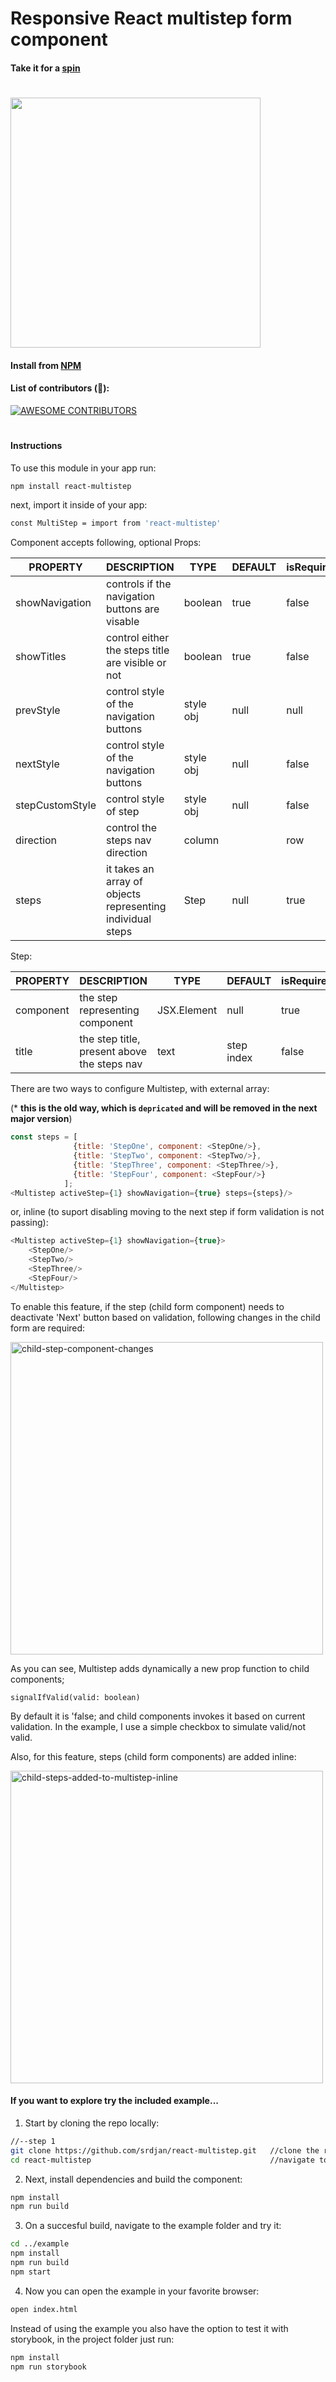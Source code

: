 # Responsive React multistep form component

#### Take it for a [spin](http://srdjan.github.io/react-multistep/)
#


<kbd>
<img border=width="600px" height="400px" src="https://raw.githubusercontent.com/srdjan/react-multistep/master/assets/react-multistep.png"/>
</kbd>

#### Install from [NPM](https://nodei.co/npm/react-multistep/)

#### List of contributors (:raised_hands:):
<a href = "https://github.com/react-multistep/graphs/contributors">
  <img src="https://contrib.rocks/image?repo=srdjan/react-multistep" alt="AWESOME CONTRIBUTORS" />
</a>

# 
#### Instructions

To use this module in your app run:
```sh
npm install react-multistep
```
next, import it inside of your app:
```sh
const MultiStep = import from 'react-multistep'
```

Component accepts following, optional Props: 

| PROPERTY       | DESCRIPTION                                                  | TYPE       | DEFAULT    | isRequired|
|----------------|--------------------------------------------------------------|------------|------------|-----------|
| showNavigation | controls if the navigation buttons are visable               |boolean     |true        |false      |
| showTitles     | control either the steps title are visible or not            |boolean     |true        |false      |
| prevStyle      | control style of the navigation buttons                      |style obj   |null        |null       |
| nextStyle      | control style of the navigation buttons                      |style obj   |null        |false      |
| stepCustomStyle| control style of step                                        |style obj   |null        |false      |
| direction      | control the steps nav direction                              |column||row |row         |false      |
| steps          | it takes an array of objects representing individual steps   |Step        |null        |true       |

Step:

| PROPERTY  | DESCRIPTION                                 | TYPE       | DEFAULT    | isRequired|
|-----------|---------------------------------------------|------------|------------|-----------|
| component | the step representing component             |JSX.Element |null        |true       |
| title     | the step title, present above the steps nav |text        |step index  |false      |


There are two ways to configure Multistep, with external array: 

(* **this is the old way, which is `depricated` and will be removed in the next major version**)
```javascript
const steps = [
              {title: 'StepOne', component: <StepOne/>},
              {title: 'StepTwo', component: <StepTwo/>},
              {title: 'StepThree', component: <StepThree/>},
              {title: 'StepFour', component: <StepFour/>}
            ];
<Multistep activeStep={1} showNavigation={true} steps={steps}/>
```

or, inline (to suport disabling moving to the next step if form validation is not passing):

```javascript
<Multistep activeStep={1} showNavigation={true}>
    <StepOne/>
    <StepTwo/>
    <StepThree/>
    <StepFour/>
</Multistep>
```

To enable this feature, if the step (child form component) needs to deactivate 'Next' button based on validation, following changes in the child form are required:

<img width="500" alt="child-step-component-changes" src="https://user-images.githubusercontent.com/61190/213932636-5f2d8dfe-0f98-457e-9f0f-6a890174a834.png">

As you can see,  Multistep adds dynamically a new prop function to child components;

  `signalIfValid(valid: boolean)`

By default it is 'false; and child components invokes it based on current validation. In the example, I use a simple checkbox to simulate valid/not valid.

Also, for this feature, steps (child form components) are added inline:

<img width="500" alt="child-steps-added-to-multistep-inline" src="https://user-images.githubusercontent.com/61190/213932915-5c9301df-3d6c-4772-b697-be58e80a8851.png">


#### If you want to explore try the included example...

1) Start by cloning the repo locally:

```sh
//--step 1
git clone https://github.com/srdjan/react-multistep.git   //clone the repo
cd react-multistep                                        //navigate to the project folder
```

2)  Next, install dependencies and build the component:

```sh
npm install
npm run build 
```

3) On a succesful build, navigate to the example folder and try it:

```sh
cd ../example
npm install
npm run build
npm start
```

4) Now you can open the example in your favorite browser:

```sh
open index.html
```

Instead of using the example you also have the option to test it with storybook,
in the project folder just run:

```sh
npm install
npm run storybook 
```
